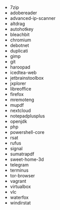 - 7zip
- adobereader
- advanced-ip-scanner
- altdrag
- autohotkey
- bleachbit
- chromium
- debotnet
- duplicati
- gimp
- git
- haroopad
- icedtea-web
- jetbrainstoolbox
- jxplorer
- libreoffice
- firefox
- mremoteng
- mupdf
- nextcloud
- notepadplusplus
- openjdk
- php
- powershell-core
- rsat
- rufus
- signal
- sumatrapdf
- sweet-home-3d
- telegram
- terminus
- tor-browser
- vagrant
- virtualbox
- vlc
- waterfox
- windirstat
